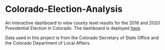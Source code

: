 # Colorado-Election-Analysis

An interactive dashboard to view county level results for the 2016 and 2020 Presidential Election in Colorado.
The dashboard is deployed [here](https://jeosqueri.github.io/Colorado-Election-Analysis/).

Data used in this project is from the Colorado Secretary of State Office and the Colorado Department of Local Affairs.
